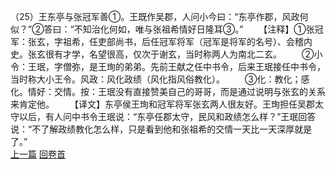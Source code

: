 （25）王东亭与张冠军善①。王既作吴郡，人问小今曰：“东亭作郡，风政何似？”②答曰：“不知治化何如，唯与张祖希情好日隆耳③。”
　　【注释】①张冠军：张玄，字祖希，任吏部尚书，后任冠军将军（冠军是将军的名号）、会稽内史。张玄很有才学，名望很高，仅次于谢玄，当时称两人为南北二玄。
　　②小令：王珉，字僧弥，是王珣的弟弟。先前王献之任中书令，后来王珉接任中书令，当时称大小王令。风政：风化政绩（风化指风俗教化）。
　　③化：教化；感化。情好：交情。按：王珉没有直接赞美自己的哥哥，而是通过说明与张玄的关系来肯定他。
　　【译文】东亭侯王珣和冠军将军张玄两人很友好。王珣担任吴郡太守以后，有人问中书令王珉说：“东亭任郡太守，民风和政绩怎么样？”王珉回答说：“不了解政绩教化怎么样，只是看到他和张祖希的交情一天比一天深厚就是了。”
<br>[上一篇](03_24) [回卷首](03_00)
